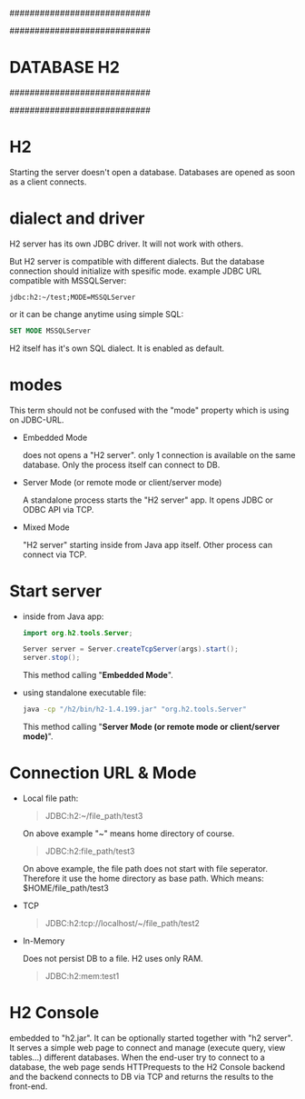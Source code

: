############################

############################
# DATABASE H2
############################

############################

# H2
Starting the server doesn't open a database. Databases are opened as soon as a client connects.

# dialect and driver
H2 server has its own JDBC driver. It will not work with others.

But H2 server is compatible with different dialects. But the database connection should initialize with spesific mode. example JDBC URL compatible with MSSQLServer:

```
jdbc:h2:~/test;MODE=MSSQLServer
```

or it can be change anytime using simple SQL:

```sql
SET MODE MSSQLServer
```

H2 itself has it's own SQL dialect. It is enabled as default.

# modes

This term should not be confused with the "mode" property which is using on JDBC-URL.

- Embedded Mode

  does not opens a "H2 server". only 1 connection is available on the same database. Only the process itself can connect to DB.

- Server Mode (or remote mode or client/server mode)

  A standalone process starts the "H2 server" app. It opens JDBC or ODBC API via TCP.

- Mixed Mode

  "H2 server" starting inside from Java app itself. Other process can connect via TCP.

# Start server

- inside from Java app:

  ```java
  import org.h2.tools.Server;

  Server server = Server.createTcpServer(args).start();
  server.stop();
  ```

  This method calling "__Embedded Mode__".

- using standalone executable file:

  ```sh
  java -cp "/h2/bin/h2-1.4.199.jar" "org.h2.tools.Server"
  ```

  This method calling "__Server Mode (or remote mode or client/server mode)__".

# Connection URL & Mode
- Local file path:

  > JDBC:h2:~/file_path/test3

  On above example "~" means home directory of course.

  > JDBC:h2:file_path/test3

  On above example, the file path does not start with file seperator. Therefore it use the home directory as base path. Which means: $HOME/file_path/test3

- TCP

  > JDBC:h2:tcp://localhost/~/file_path/test2

- In-Memory

  Does not persist DB to a file. H2 uses only RAM.

  > JDBC:h2:mem:test1

# H2 Console
embedded to "h2.jar". It can be optionally started together with "h2 server". It serves a simple web page to connect and manage (execute query, view tables...) different databases. When the end-user try to connect to a database, the web page sends HTTPrequests to the H2 Console backend and the backend connects to DB via TCP and returns the results to the front-end.
